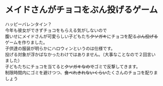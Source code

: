 # メイドさんがチョコをぶん投げるゲーム
ハッピーバレンタイン？  
今年も彼女ができずチョコをもらえる気がしないので  
腹いせにメイドさんが可愛らしい子どもたち~~クソガキ~~にチョコを配る~~ぶん投げる~~ゲームを作りました。  
子供達の服装が明らかにハロウィンというのは仕様です。  
投げる対象が浮かばなかったわけではありません。（大事なことなので２回言いました）  
子どもたちにチョコを当てると~~クソガキなので~~ゴミで反撃してきます。  
制限時間内にゴミを避けつつ、~~食べれきれないくらい~~たくさんのチョコを配りましょう  
